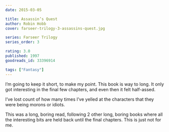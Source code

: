 ```yaml
---
date: 2015-03-05

title: Assassin’s Quest
author: Robin Hobb
cover: farseer-trilogy-3-assassins-quest.jpg

series: Farseer Trilogy
series_order: 3

rating: 3.0
published: 1997
goodreads_id: 33396914

tags: ["Fantasy"]
---
```


I’m going to keep it short, to make my point. This book is way to long. It only got interesting in the final few chapters, and even then it felt half-assed.

<!--more-->

I’ve lost count of how many times I’ve yelled at the characters that they were being morons or idiots.

This was a long, boring read, following 2 other long, boring books where all the interesting bits are held back until the final chapters. This is just not for me.
